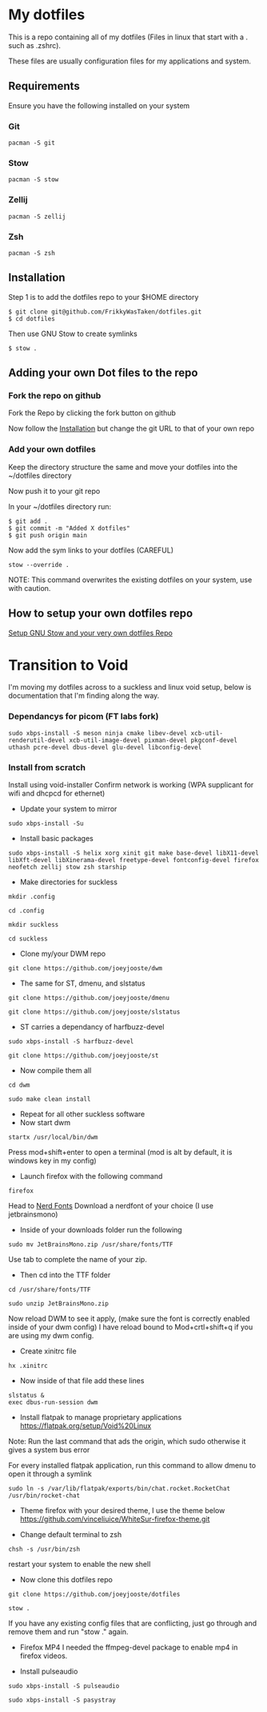 # My dotfiles

This is a repo containing all of my dotfiles (Files in linux that start with a . such as .zshrc).

These files are usually configuration files for my applications and system.

## Requirements

Ensure you have the following installed on your system

### Git

```
pacman -S git
```

### Stow

```
pacman -S stow
```

### Zellij

``` 
pacman -S zellij
```

### Zsh

```
pacman -S zsh
```

## Installation

Step 1 is to add the dotfiles repo to your $HOME directory 

```
$ git clone git@github.com/FrikkyWasTaken/dotfiles.git
$ cd dotfiles
```

Then use GNU Stow to create symlinks

```
$ stow .
```

## Adding your own Dot files to the repo

### Fork the repo on github

Fork the Repo by clicking the fork button on github

Now follow the [Installation](##Installation) but change the git URL to that of your own repo

### Add your own dotfiles

Keep the directory structure the same and move your dotfiles into the ~/dotfiles directory

Now push it to your git repo

In your ~/dotfiles directory run:

```
$ git add .
$ git commit -m "Added X dotfiles"
$ git push origin main
```

Now add the sym links to your dotfiles (CAREFUL)

```
stow --override .
```

NOTE: This command overwrites the existing dotfiles on your system, use with caution.


## How to setup your own dotfiles repo

[Setup GNU Stow and your very own dotfiles Repo](https://youtu.be/y6XCebnB9gs?si=k3jpqGTt3HtZgFtv)


# Transition to Void
I'm moving my dotfiles across to a suckless and linux void setup, below is documentation that I'm finding along the way.


### Dependancys for picom (FT labs fork)
```
sudo xbps-install -S meson ninja cmake libev-devel xcb-util-renderutil-devel xcb-util-image-devel pixman-devel pkgconf-devel uthash pcre-devel dbus-devel glu-devel libconfig-devel
```

### Install from scratch
Install using void-installer
Confirm network is working (WPA supplicant for wifi and dhcpcd for ethernet)

- Update your system to mirror 
```
sudo xbps-install -Su
```
- Install basic packages
```
sudo xbps-install -S helix xorg xinit git make base-devel libX11-devel libXft-devel libXinerama-devel freetype-devel fontconfig-devel firefox neofetch zellij stow zsh starship
```
- Make directories for suckless
```
mkdir .config
```
```
cd .config
```
```
mkdir suckless
```
```
cd suckless
```
- Clone my/your DWM repo
```
git clone https://github.com/joeyjooste/dwm
```
- The same for ST, dmenu, and slstatus
```
git clone https://github.com/joeyjooste/dmenu
```
```
git clone https://github.com/joeyjooste/slstatus
```
- ST carries a dependancy of harfbuzz-devel
```
sudo xbps-install -S harfbuzz-devel
```
```
git clone https://github.com/joeyjooste/st
```
- Now compile them all
```
cd dwm 
```
```
sudo make clean install
```
- Repeat for all other suckless software
- Now start dwm
```
startx /usr/local/bin/dwm
```
Press mod+shift+enter to open a terminal (mod is alt by default, it is windows key in my config)
- Launch firefox with the following command
```
firefox
```
Head to [Nerd Fonts](https://www.nerdfonts.com/font-downloads)
Download a nerdfont of your choice (I use jetbrainsmono)

- Inside of your downloads folder run the following
```
sudo mv JetBrainsMono.zip /usr/share/fonts/TTF
```
Use tab to complete the name of your zip.

- Then cd into the TTF folder
```
cd /usr/share/fonts/TTF
```
```
sudo unzip JetBrainsMono.zip
```
Now reload DWM to see it apply, (make sure the font is correctly enabled inside of your dwm config) I have reload bound to Mod+crtl+shift+q if you are using my dwm config.

- Create xinitrc file
```
hx .xinitrc
```
- Now inside of that file add these lines
```
slstatus &
exec dbus-run-session dwm
```
- Install flatpak to manage proprietary applications
https://flatpak.org/setup/Void%20Linux

Note: Run the last command that ads the origin, which sudo otherwise it gives a system bus error

For every installed flatpak application, run this command to allow dmenu to open it through a symlink
```
sudo ln -s /var/lib/flatpak/exports/bin/chat.rocket.RocketChat /usr/bin/rocket-chat
```

- Theme firefox with your desired theme, I use the theme below
https://github.com/vinceliuice/WhiteSur-firefox-theme.git

- Change default terminal to zsh
```
chsh -s /usr/bin/zsh
```
restart your system to enable the new shell

- Now clone this dotfiles repo
```
git clone https://github.com/joeyjooste/dotfiles
```
```
stow .
```
If you have any existing config files that are conflicting, just go through and remove them and run "stow ." again.
- Firefox MP4
I needed the ffmpeg-devel package to enable mp4 in firefox videos.

- Install pulseaudio
```
sudo xbps-install -S pulseaudio
```
```
sudo xbps-install -S pasystray
```
